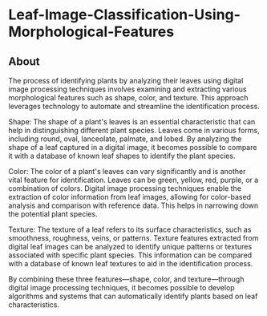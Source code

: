 # Leaf-Image-Classification-Using-Morphological-Features

## About
The process of identifying plants by analyzing their leaves using digital image processing techniques involves examining and extracting various morphological features such as shape, color, and texture. This approach leverages technology to automate and streamline the identification process.

Shape: The shape of a plant's leaves is an essential characteristic that can help in distinguishing different plant species. Leaves come in various forms, including round, oval, lanceolate, palmate, and lobed. By analyzing the shape of a leaf captured in a digital image, it becomes possible to compare it with a database of known leaf shapes to identify the plant species.

Color: The color of a plant's leaves can vary significantly and is another vital feature for identification. Leaves can be green, yellow, red, purple, or a combination of colors. Digital image processing techniques enable the extraction of color information from leaf images, allowing for color-based analysis and comparison with reference data. This helps in narrowing down the potential plant species.

Texture: The texture of a leaf refers to its surface characteristics, such as smoothness, roughness, veins, or patterns. Texture features extracted from digital leaf images can be analyzed to identify unique patterns or textures associated with specific plant species. This information can be compared with a database of known leaf textures to aid in the identification process.

By combining these three features—shape, color, and texture—through digital image processing techniques, it becomes possible to develop algorithms and systems that can automatically identify plants based on leaf characteristics.
